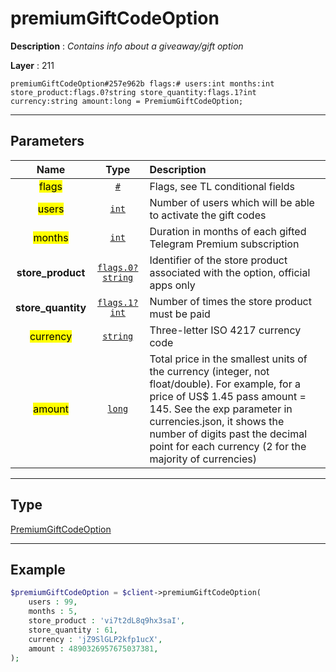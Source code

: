 # premiumGiftCodeOption

**Description** : *Contains info about a giveaway/gift option*

**Layer** : 211

```tl
premiumGiftCodeOption#257e962b flags:# users:int months:int store_product:flags.0?string store_quantity:flags.1?int currency:string amount:long = PremiumGiftCodeOption;
```

---

## Parameters

| Name | Type | Description |
| :---: | :---: | :--- |
| <mark>flags</mark> | [`#`](type/#) | Flags, see TL conditional fields |
| <mark>users</mark> | [`int`](type/int) | Number of users which will be able to activate the gift codes |
| <mark>months</mark> | [`int`](type/int) | Duration in months of each gifted Telegram Premium subscription |
| **store_product** | [`flags.0?string`](type/string) | Identifier of the store product associated with the option, official apps only |
| **store_quantity** | [`flags.1?int`](type/int) | Number of times the store product must be paid |
| <mark>currency</mark> | [`string`](type/string) | Three-letter ISO 4217 currency code |
| <mark>amount</mark> | [`long`](type/long) | Total price in the smallest units of the currency (integer, not float/double). For example, for a price of US$ 1.45 pass amount = 145. See the exp parameter in currencies.json, it shows the number of digits past the decimal point for each currency (2 for the majority of currencies) |

---

## Type

[PremiumGiftCodeOption](type/PremiumGiftCodeOption)

---

## Example

```php
$premiumGiftCodeOption = $client->premiumGiftCodeOption(
	users : 99,
	months : 5,
	store_product : 'vi7t2dL8q9hx3saI',
	store_quantity : 61,
	currency : 'jZ9SlGLP2kfp1ucX',
	amount : 4890326957675037381,
);
```